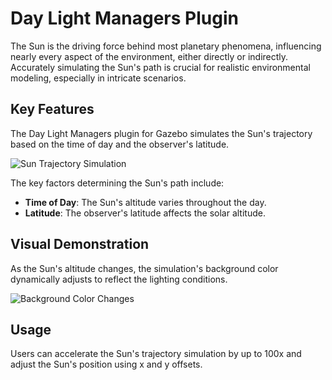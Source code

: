 # Day Light Managers Plugin

The Sun is the driving force behind most planetary phenomena, influencing nearly every aspect of the environment, either directly or indirectly. Accurately simulating the Sun's path is crucial for realistic environmental modeling, especially in intricate scenarios.

## Key Features

The Day Light Managers plugin for Gazebo simulates the Sun's trajectory based on the time of day and the observer's latitude. 

![Sun Trajectory Simulation](path_to_gif.gif)

The key factors determining the Sun's path include:
- **Time of Day**: The Sun's altitude varies throughout the day.
- **Latitude**: The observer's latitude affects the solar altitude.



## Visual Demonstration

As the Sun's altitude changes, the simulation's background color dynamically adjusts to reflect the lighting conditions.

![Background Color Changes](path_to_image.png)


## Usage

Users can accelerate the Sun's trajectory simulation by up to 100x and adjust the Sun's position using x and y offsets.
